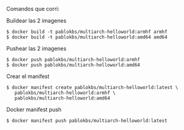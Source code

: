 Comandos que corrí:

Buildear las 2 imagenes

```
$ docker build -t pablokbs/multiarch-helloworld:armhf armhf
$ docker build -t pablokbs/multiarch-helloworld:amd64 amd64
```

Pushear las 2 imagenes

```
$ docker push pablokbs/multiarch-helloworld:armhf
$ docker push pablokbs/multiarch-helloworld:amd64
```

Crear el manifest

```
$ docker manifest create pablokbs/multiarch-helloworld:latest \
   pablokbs/multiarch-helloworld:armhf \
   pablokbs/multiarch-helloworld:amd64
```

Docker manifest push

```
$ docker manifest push pablokbs/multiarch-helloworld:latest
```
